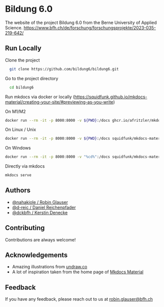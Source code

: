 # Bildung 6.0

The website of the project Bildung 6.0 from the Berne University of Applied Science.
https://www.bfh.ch/de/forschung/forschungsprojekte/2023-035-219-642/

## Run Locally

Clone the project

```bash
  git clone https://github.com/bildung6/bildung6.git
```

Go to the project directory

```bash
  cd bildung6
```

Run mkdocs via docker or locally (https://squidfunk.github.io/mkdocs-material/creating-your-site/#previewing-as-you-write)


On M1/M2
```bash
docker run --rm -it -p 8000:8000 -v ${PWD}:/docs ghcr.io/afritzler/mkdocs-material 
```

On Linux / Unix
```bash
docker run --rm -it -p 8000:8000 -v ${PWD}:/docs squidfunk/mkdocs-material
```

On Windows
```bash
docker run --rm -it -p 8000:8000 -v "%cd%":/docs squidfunk/mkdocs-material
```

Directly via mkdocs
```bash
mkdocs serve
```

## Authors

- [@nahakiole / Robin Glauser](https://github.com/nahakiole)
- [@d-reic / Daniel Reichenpfader](https://github.com/d-reic)
- [@dckbfh / Kerstin Denecke](https://github.com/dckbfh)

## Contributing

Contributions are always welcome!


## Acknowledgements

- Amazing illustrations from [undraw.co](https://undraw.co/)
- A lot of inspiration taken from the home page of [Mkdocs Material](https://squidfunk.github.io/mkdocs-material/)

## Feedback

If you have any feedback, please reach out to us at robin.glauser@bfh.ch

